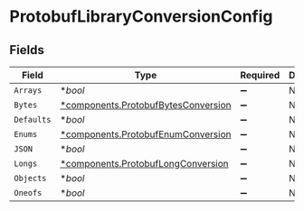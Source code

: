 # ProtobufLibraryConversionConfig


## Fields

| Field                                                                                     | Type                                                                                      | Required                                                                                  | Description                                                                               |
| ----------------------------------------------------------------------------------------- | ----------------------------------------------------------------------------------------- | ----------------------------------------------------------------------------------------- | ----------------------------------------------------------------------------------------- |
| `Arrays`                                                                                  | **bool*                                                                                   | :heavy_minus_sign:                                                                        | N/A                                                                                       |
| `Bytes`                                                                                   | [*components.ProtobufBytesConversion](../../models/components/protobufbytesconversion.md) | :heavy_minus_sign:                                                                        | N/A                                                                                       |
| `Defaults`                                                                                | **bool*                                                                                   | :heavy_minus_sign:                                                                        | N/A                                                                                       |
| `Enums`                                                                                   | [*components.ProtobufEnumConversion](../../models/components/protobufenumconversion.md)   | :heavy_minus_sign:                                                                        | N/A                                                                                       |
| `JSON`                                                                                    | **bool*                                                                                   | :heavy_minus_sign:                                                                        | N/A                                                                                       |
| `Longs`                                                                                   | [*components.ProtobufLongConversion](../../models/components/protobuflongconversion.md)   | :heavy_minus_sign:                                                                        | N/A                                                                                       |
| `Objects`                                                                                 | **bool*                                                                                   | :heavy_minus_sign:                                                                        | N/A                                                                                       |
| `Oneofs`                                                                                  | **bool*                                                                                   | :heavy_minus_sign:                                                                        | N/A                                                                                       |